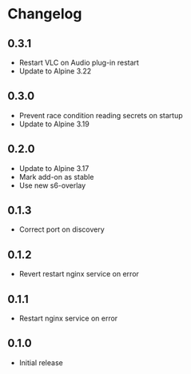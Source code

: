 # Changelog

## 0.3.1

- Restart VLC on Audio plug-in restart
- Update to Alpine 3.22

## 0.3.0

- Prevent race condition reading secrets on startup
- Update to Alpine 3.19

## 0.2.0

- Update to Alpine 3.17
- Mark add-on as stable
- Use new s6-overlay

## 0.1.3

- Correct port on discovery

## 0.1.2

- Revert restart nginx service on error

## 0.1.1

- Restart nginx service on error

## 0.1.0

- Initial release
